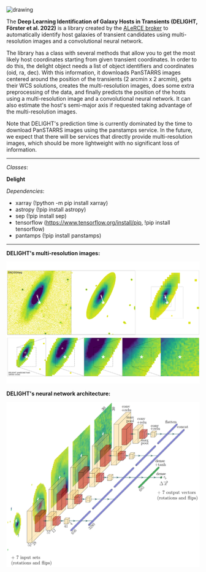 
<img src="http://alerce.science/static/img/alerce_logo.cc79ccea2406.png" alt="drawing" width="300"/>

The **Deep Learning Identification of Galaxy Hosts in Transients (DELIGHT, Förster et al. 2022)** is a library created by the [ALeRCE broker](http://alerce.science) to automatically identify host galaxies of transient candidates using multi-resolution images and a convolutional neural network.

The library has a class with several methods that allow you to get the most likely host coordinates starting from given transient coordinates. In order to do this, the delight object needs a list of object identifiers and coordinates (oid, ra, dec). With this information, it downloads PanSTARRS images centered around the position of the transients (2 arcmin x 2 arcmin), gets their WCS solutions, creates the multi-resolution images, does some extra preprocessing of the data, and finally predicts the position of the hosts using a multi-resolution image and a convolutional neural network. It can also estimate the host's semi-major axis if requested taking advantage of the multi-resolution images.

Note that DELIGHT's prediction time is currently dominated by the time to download PanSTARRS images using the panstamps service. In the future, we expect that there will be services that directly provide multi-resolution images, which should be more lightweight with no significant loss of information.

---

*Classes*:

**Delight**


*Dependencies*:

* xarray (!python -m pip install xarray)
* astropy (!pip install astropy)
* sep (!pip install sep)
* tensorflow (https://www.tensorflow.org/install/pip, !pip install tensorflow)
* pantamps (!pip install panstamps)

--- 
**DELIGHT's multi-resolution images:**

<img src="https://github.com/fforster/DELIGHT/blob/main/figures/multi-resolution.png" alt="drawing" width="600"/>

**DELIGHT's neural network architecture:**

<img src="https://github.com/fforster/DELIGHT/blob/main/figures/delight_architecture.png" alt="drawing" width="600"/>
